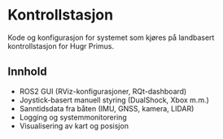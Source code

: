 # Kontrollstasjon

Kode og konfigurasjon for systemet som kjøres på landbasert kontrollstasjon for Hugr Primus.

## Innhold
- ROS2 GUI (RViz-konfigurasjoner, RQt-dashboard)
- Joystick-basert manuell styring (DualShock, Xbox m.m.)
- Sanntidsdata fra båten (IMU, GNSS, kamera, LIDAR)
- Logging og systemmonitorering
- Visualisering av kart og posisjon
